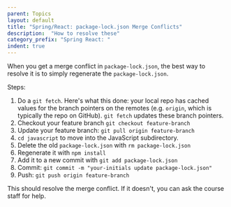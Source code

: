 ```yaml
---
parent: Topics
layout: default
title: "Spring/React: package-lock.json Merge Conflicts"
description:  "How to resolve these"
category_prefix: "Spring React: "
indent: true
---
```


When you get a merge conflict in `package-lock.json`, the best way to resolve it is to simply regenerate the `package-lock.json`.

Steps:

1. Do a `git fetch`.  Here's what this done: your local repo has cached values for the branch pointers on the remotes (e.g. `origin`, which is typically the repo on GitHub).   `git fetch` updates these branch pointers.
2. Checkout your feature branch `git checkout feature-branch`
3. Update your feature branch: `git pull origin feature-branch`
4. `cd javascript` to move into the JavaScript subdirectory.
5. Delete the old `package-lock.json` with `rm package-lock.json`
6. Regenerate it with `npm install`
7. Add it to a new commit with `git add package-lock.json`
8. Commit: `git commit -m "your-initials update package-lock.json"`
9. Push: `git push origin feature-branch`

This should resolve the merge conflict.   If it doesn't, you can ask the course staff for help.
